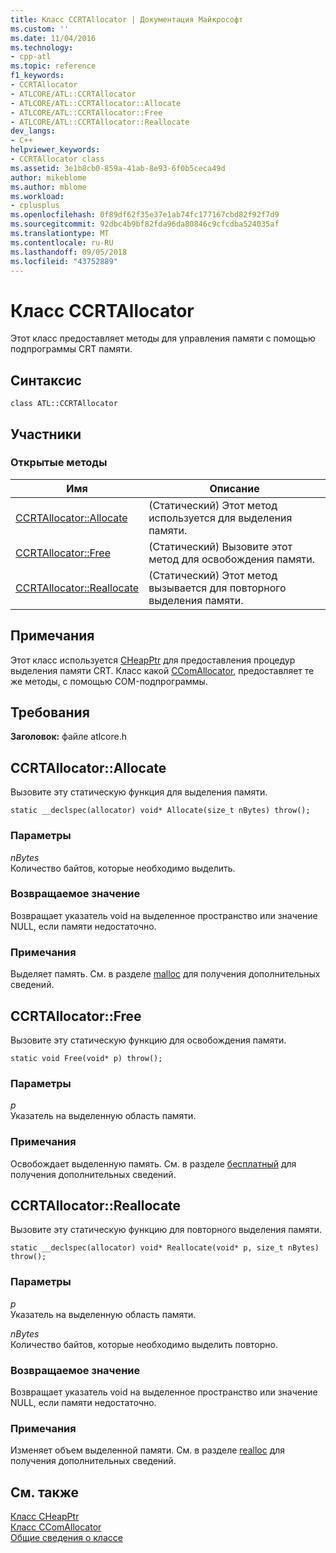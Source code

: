 ```yaml
---
title: Класс CCRTAllocator | Документация Майкрософт
ms.custom: ''
ms.date: 11/04/2016
ms.technology:
- cpp-atl
ms.topic: reference
f1_keywords:
- CCRTAllocator
- ATLCORE/ATL::CCRTAllocator
- ATLCORE/ATL::CCRTAllocator::Allocate
- ATLCORE/ATL::CCRTAllocator::Free
- ATLCORE/ATL::CCRTAllocator::Reallocate
dev_langs:
- C++
helpviewer_keywords:
- CCRTAllocator class
ms.assetid: 3e1b8cb0-859a-41ab-8e93-6f0b5ceca49d
author: mikeblome
ms.author: mblome
ms.workload:
- cplusplus
ms.openlocfilehash: 0f89df62f35e37e1ab74fc177167cbd82f92f7d9
ms.sourcegitcommit: 92dbc4b9bf82fda96da80846c9cfcdba524035af
ms.translationtype: MT
ms.contentlocale: ru-RU
ms.lasthandoff: 09/05/2018
ms.locfileid: "43752889"
---
```

# <a name="ccrtallocator-class"></a>Класс CCRTAllocator

Этот класс предоставляет методы для управления памяти с помощью подпрограммы CRT памяти.

## <a name="syntax"></a>Синтаксис

```
class ATL::CCRTAllocator
```

## <a name="members"></a>Участники

### <a name="public-methods"></a>Открытые методы

|Имя|Описание|
|----------|-----------------|
|[CCRTAllocator::Allocate](#allocate)|(Статический) Этот метод используется для выделения памяти.|
|[CCRTAllocator::Free](#free)|(Статический) Вызовите этот метод для освобождения памяти.|
|[CCRTAllocator::Reallocate](#reallocate)|(Статический) Этот метод вызывается для повторного выделения памяти.|

## <a name="remarks"></a>Примечания

Этот класс используется [CHeapPtr](../../atl/reference/cheapptr-class.md) для предоставления процедур выделения памяти CRT. Класс какой [CComAllocator](../../atl/reference/ccomallocator-class.md), предоставляет те же методы, с помощью COM-подпрограммы.

## <a name="requirements"></a>Требования

**Заголовок:** файле atlcore.h

##  <a name="allocate"></a>  CCRTAllocator::Allocate

Вызовите эту статическую функция для выделения памяти.

```
static __declspec(allocator) void* Allocate(size_t nBytes) throw();
```

### <a name="parameters"></a>Параметры

*nBytes*  
Количество байтов, которые необходимо выделить.

### <a name="return-value"></a>Возвращаемое значение

Возвращает указатель void на выделенное пространство или значение NULL, если памяти недостаточно.

### <a name="remarks"></a>Примечания

Выделяет память. См. в разделе [malloc](../../c-runtime-library/reference/malloc.md) для получения дополнительных сведений.

##  <a name="free"></a>  CCRTAllocator::Free

Вызовите эту статическую функцию для освобождения памяти.

```
static void Free(void* p) throw();
```

### <a name="parameters"></a>Параметры

*p*  
Указатель на выделенную область памяти.

### <a name="remarks"></a>Примечания

Освобождает выделенную память. См. в разделе [бесплатный](../../c-runtime-library/reference/free.md) для получения дополнительных сведений.

##  <a name="reallocate"></a>  CCRTAllocator::Reallocate

Вызовите эту статическую функцию для повторного выделения памяти.

```
static __declspec(allocator) void* Reallocate(void* p, size_t nBytes) throw();
```

### <a name="parameters"></a>Параметры

*p*  
Указатель на выделенную область памяти.

*nBytes*  
Количество байтов, которые необходимо выделить повторно.

### <a name="return-value"></a>Возвращаемое значение

Возвращает указатель void на выделенное пространство или значение NULL, если памяти недостаточно.

### <a name="remarks"></a>Примечания

Изменяет объем выделенной памяти. См. в разделе [realloc](../../c-runtime-library/reference/realloc.md) для получения дополнительных сведений.

## <a name="see-also"></a>См. также

[Класс CHeapPtr](../../atl/reference/cheapptr-class.md)   
[Класс CComAllocator](../../atl/reference/ccomallocator-class.md)   
[Общие сведения о классе](../../atl/atl-class-overview.md)
